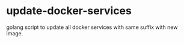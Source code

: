 # update-docker-services
golang script to update all docker services with same suffix with new image. 
